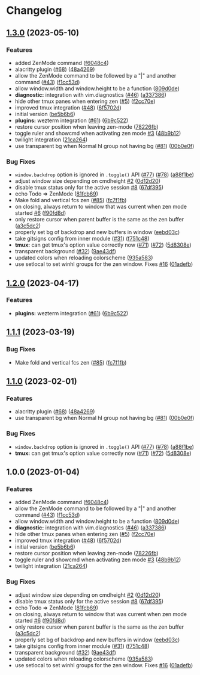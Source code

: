 # Changelog

## [1.3.0](https://github.com/HampusHauffman/zen-mode.nvim/compare/v1.2.0...v1.3.0) (2023-05-10)


### Features

* added ZenMode command ([f6048c4](https://github.com/HampusHauffman/zen-mode.nvim/commit/f6048c443747576d744aff18a70b3687bc9da150))
* alacritty plugin ([#68](https://github.com/HampusHauffman/zen-mode.nvim/issues/68)) ([48a4269](https://github.com/HampusHauffman/zen-mode.nvim/commit/48a426953205c5556924f0904c82e23a2c161f72))
* allow the ZenMode command to be followed by a "|" and another command ([#43](https://github.com/HampusHauffman/zen-mode.nvim/issues/43)) ([f1cc53d](https://github.com/HampusHauffman/zen-mode.nvim/commit/f1cc53d32b49cf962fb89a2eb0a31b85bb270f7c))
* allow window.width and window.height to be a function ([809d0de](https://github.com/HampusHauffman/zen-mode.nvim/commit/809d0de7adeaf85d482b2b98532ee596d7cc9921))
* **diagnostic:** integration with vim.diagnostics ([#46](https://github.com/HampusHauffman/zen-mode.nvim/issues/46)) ([a337386](https://github.com/HampusHauffman/zen-mode.nvim/commit/a3373862e5ef99c1a3993e0230b538bb5cae8628))
* hide other tmux panes when entering zen ([#5](https://github.com/HampusHauffman/zen-mode.nvim/issues/5)) ([f2cc70e](https://github.com/HampusHauffman/zen-mode.nvim/commit/f2cc70e896b3fd6ca1e9fa297e6760a2998b227a))
* improved tmux integration ([#48](https://github.com/HampusHauffman/zen-mode.nvim/issues/48)) ([6f5702d](https://github.com/HampusHauffman/zen-mode.nvim/commit/6f5702db4fd4a4c9a212f8de3b7b982f3d93b03c))
* initial version ([be5b6b6](https://github.com/HampusHauffman/zen-mode.nvim/commit/be5b6b6be223afaf27a45cd945cb259685a73daf))
* **plugins:** wezterm integration ([#61](https://github.com/HampusHauffman/zen-mode.nvim/issues/61)) ([6b9c522](https://github.com/HampusHauffman/zen-mode.nvim/commit/6b9c522b5f74706a46309b83d561ae5cac0f67f5))
* restore cursor position when leaving zen-mode ([78226fb](https://github.com/HampusHauffman/zen-mode.nvim/commit/78226fb4dba4e4e92e9f43547abf09c5216312de))
* toggle ruler and showcmd when activating zen mode [#3](https://github.com/HampusHauffman/zen-mode.nvim/issues/3) ([48b9b12](https://github.com/HampusHauffman/zen-mode.nvim/commit/48b9b124cb628195f88c0e09ca4ba1a98af978c4))
* twilight integration ([21ca264](https://github.com/HampusHauffman/zen-mode.nvim/commit/21ca264c6ae934ceac220cf719c0ed6c0216b057))
* use transparent bg when Normal hl group not having bg ([#81](https://github.com/HampusHauffman/zen-mode.nvim/issues/81)) ([00b0e0f](https://github.com/HampusHauffman/zen-mode.nvim/commit/00b0e0f68d6b4ade6e447462533a5a6a5aa39fcb))


### Bug Fixes

* `window.backdrop` option is ignored in `.toggle()` API ([#77](https://github.com/HampusHauffman/zen-mode.nvim/issues/77)) ([#78](https://github.com/HampusHauffman/zen-mode.nvim/issues/78)) ([a88f1be](https://github.com/HampusHauffman/zen-mode.nvim/commit/a88f1be193e904f8c08a6ab4d22e923bd44de7de))
* adjust window size depending on cmdheight [#2](https://github.com/HampusHauffman/zen-mode.nvim/issues/2) ([0d12d20](https://github.com/HampusHauffman/zen-mode.nvim/commit/0d12d20499bf9b482767d221372ff9ac2e116daa))
* disable tmux status only for the active session [#8](https://github.com/HampusHauffman/zen-mode.nvim/issues/8) ([67df395](https://github.com/HampusHauffman/zen-mode.nvim/commit/67df395fc10af373dca6326ee22b939d5f2f6647))
* echo Todo =&gt; ZenMode ([81fcb69](https://github.com/HampusHauffman/zen-mode.nvim/commit/81fcb69cdecb72e886b902f7d09455f571b17d13))
* Make fold and vertical fcs zen ([#85](https://github.com/HampusHauffman/zen-mode.nvim/issues/85)) ([fc7f1fb](https://github.com/HampusHauffman/zen-mode.nvim/commit/fc7f1fb40a7d13ea34dd27e645e64c8b431a5269))
* on closing, always return to window that was current when zen mode started [#6](https://github.com/HampusHauffman/zen-mode.nvim/issues/6) ([f90fd8d](https://github.com/HampusHauffman/zen-mode.nvim/commit/f90fd8ddbbb0516416a372ce15f9b7cf40a6c233))
* only restore cursor when parent buffer is the same as the zen buffer ([a3c5dc2](https://github.com/HampusHauffman/zen-mode.nvim/commit/a3c5dc22b280dc48e9efbb08ca17a700572fdabc))
* properly set bg of backdrop and new buffers in window ([eebd03c](https://github.com/HampusHauffman/zen-mode.nvim/commit/eebd03ce83bf7001b225b7229fd211a19e5db46b))
* take gitsigns config from inner module ([#31](https://github.com/HampusHauffman/zen-mode.nvim/issues/31)) ([f751c48](https://github.com/HampusHauffman/zen-mode.nvim/commit/f751c48620d4921dc5cb0fe93a8bb031ba57799f))
* **tmux:** can get tmux's option value correctly now ([#71](https://github.com/HampusHauffman/zen-mode.nvim/issues/71)) ([#72](https://github.com/HampusHauffman/zen-mode.nvim/issues/72)) ([5d8308e](https://github.com/HampusHauffman/zen-mode.nvim/commit/5d8308ef39c14ecbd6850b56959094aa932285c6))
* transparent background ([#32](https://github.com/HampusHauffman/zen-mode.nvim/issues/32)) ([9ae43df](https://github.com/HampusHauffman/zen-mode.nvim/commit/9ae43df6ee4d6c3d47aea057086c9e56fca58234))
* updated colors when reloading colorscheme ([935a583](https://github.com/HampusHauffman/zen-mode.nvim/commit/935a58307b64ce071689ba8ee915af5b9cdfe70c))
* use setlocal to set winhl groups for the zen window. Fixes [#16](https://github.com/HampusHauffman/zen-mode.nvim/issues/16) ([01adefb](https://github.com/HampusHauffman/zen-mode.nvim/commit/01adefbf32360346c6951fa41fea6d3698e3280f))

## [1.2.0](https://github.com/folke/zen-mode.nvim/compare/v1.1.1...v1.2.0) (2023-04-17)


### Features

* **plugins:** wezterm integration ([#61](https://github.com/folke/zen-mode.nvim/issues/61)) ([6b9c522](https://github.com/folke/zen-mode.nvim/commit/6b9c522b5f74706a46309b83d561ae5cac0f67f5))

## [1.1.1](https://github.com/folke/zen-mode.nvim/compare/v1.1.0...v1.1.1) (2023-03-19)


### Bug Fixes

* Make fold and vertical fcs zen ([#85](https://github.com/folke/zen-mode.nvim/issues/85)) ([fc7f1fb](https://github.com/folke/zen-mode.nvim/commit/fc7f1fb40a7d13ea34dd27e645e64c8b431a5269))

## [1.1.0](https://github.com/folke/zen-mode.nvim/compare/v1.0.0...v1.1.0) (2023-02-01)


### Features

* alacritty plugin ([#68](https://github.com/folke/zen-mode.nvim/issues/68)) ([48a4269](https://github.com/folke/zen-mode.nvim/commit/48a426953205c5556924f0904c82e23a2c161f72))
* use transparent bg when Normal hl group not having bg ([#81](https://github.com/folke/zen-mode.nvim/issues/81)) ([00b0e0f](https://github.com/folke/zen-mode.nvim/commit/00b0e0f68d6b4ade6e447462533a5a6a5aa39fcb))


### Bug Fixes

* `window.backdrop` option is ignored in `.toggle()` API ([#77](https://github.com/folke/zen-mode.nvim/issues/77)) ([#78](https://github.com/folke/zen-mode.nvim/issues/78)) ([a88f1be](https://github.com/folke/zen-mode.nvim/commit/a88f1be193e904f8c08a6ab4d22e923bd44de7de))
* **tmux:** can get tmux's option value correctly now ([#71](https://github.com/folke/zen-mode.nvim/issues/71)) ([#72](https://github.com/folke/zen-mode.nvim/issues/72)) ([5d8308e](https://github.com/folke/zen-mode.nvim/commit/5d8308ef39c14ecbd6850b56959094aa932285c6))

## 1.0.0 (2023-01-04)


### Features

* added ZenMode command ([f6048c4](https://github.com/folke/zen-mode.nvim/commit/f6048c443747576d744aff18a70b3687bc9da150))
* allow the ZenMode command to be followed by a "|" and another command ([#43](https://github.com/folke/zen-mode.nvim/issues/43)) ([f1cc53d](https://github.com/folke/zen-mode.nvim/commit/f1cc53d32b49cf962fb89a2eb0a31b85bb270f7c))
* allow window.width and window.height to be a function ([809d0de](https://github.com/folke/zen-mode.nvim/commit/809d0de7adeaf85d482b2b98532ee596d7cc9921))
* **diagnostic:** integration with vim.diagnostics ([#46](https://github.com/folke/zen-mode.nvim/issues/46)) ([a337386](https://github.com/folke/zen-mode.nvim/commit/a3373862e5ef99c1a3993e0230b538bb5cae8628))
* hide other tmux panes when entering zen ([#5](https://github.com/folke/zen-mode.nvim/issues/5)) ([f2cc70e](https://github.com/folke/zen-mode.nvim/commit/f2cc70e896b3fd6ca1e9fa297e6760a2998b227a))
* improved tmux integration ([#48](https://github.com/folke/zen-mode.nvim/issues/48)) ([6f5702d](https://github.com/folke/zen-mode.nvim/commit/6f5702db4fd4a4c9a212f8de3b7b982f3d93b03c))
* initial version ([be5b6b6](https://github.com/folke/zen-mode.nvim/commit/be5b6b6be223afaf27a45cd945cb259685a73daf))
* restore cursor position when leaving zen-mode ([78226fb](https://github.com/folke/zen-mode.nvim/commit/78226fb4dba4e4e92e9f43547abf09c5216312de))
* toggle ruler and showcmd when activating zen mode [#3](https://github.com/folke/zen-mode.nvim/issues/3) ([48b9b12](https://github.com/folke/zen-mode.nvim/commit/48b9b124cb628195f88c0e09ca4ba1a98af978c4))
* twilight integration ([21ca264](https://github.com/folke/zen-mode.nvim/commit/21ca264c6ae934ceac220cf719c0ed6c0216b057))


### Bug Fixes

* adjust window size depending on cmdheight [#2](https://github.com/folke/zen-mode.nvim/issues/2) ([0d12d20](https://github.com/folke/zen-mode.nvim/commit/0d12d20499bf9b482767d221372ff9ac2e116daa))
* disable tmux status only for the active session [#8](https://github.com/folke/zen-mode.nvim/issues/8) ([67df395](https://github.com/folke/zen-mode.nvim/commit/67df395fc10af373dca6326ee22b939d5f2f6647))
* echo Todo =&gt; ZenMode ([81fcb69](https://github.com/folke/zen-mode.nvim/commit/81fcb69cdecb72e886b902f7d09455f571b17d13))
* on closing, always return to window that was current when zen mode started [#6](https://github.com/folke/zen-mode.nvim/issues/6) ([f90fd8d](https://github.com/folke/zen-mode.nvim/commit/f90fd8ddbbb0516416a372ce15f9b7cf40a6c233))
* only restore cursor when parent buffer is the same as the zen buffer ([a3c5dc2](https://github.com/folke/zen-mode.nvim/commit/a3c5dc22b280dc48e9efbb08ca17a700572fdabc))
* properly set bg of backdrop and new buffers in window ([eebd03c](https://github.com/folke/zen-mode.nvim/commit/eebd03ce83bf7001b225b7229fd211a19e5db46b))
* take gitsigns config from inner module ([#31](https://github.com/folke/zen-mode.nvim/issues/31)) ([f751c48](https://github.com/folke/zen-mode.nvim/commit/f751c48620d4921dc5cb0fe93a8bb031ba57799f))
* transparent background ([#32](https://github.com/folke/zen-mode.nvim/issues/32)) ([9ae43df](https://github.com/folke/zen-mode.nvim/commit/9ae43df6ee4d6c3d47aea057086c9e56fca58234))
* updated colors when reloading colorscheme ([935a583](https://github.com/folke/zen-mode.nvim/commit/935a58307b64ce071689ba8ee915af5b9cdfe70c))
* use setlocal to set winhl groups for the zen window. Fixes [#16](https://github.com/folke/zen-mode.nvim/issues/16) ([01adefb](https://github.com/folke/zen-mode.nvim/commit/01adefbf32360346c6951fa41fea6d3698e3280f))
